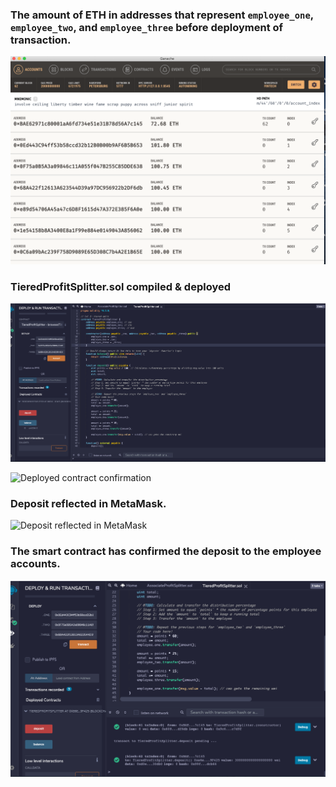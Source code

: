 ### The amount of ETH in addresses that represent `employee_one`, `employee_two`, and `employee_three` before deployment of transaction.
![Pre Transaction Balances](Images/ganache_tieredprofit.png)

### TieredProfitSplitter.sol compiled & deployed
![TieredProfitSplitter.sol compiled](Images/tieredProfitSplitter_deployed.png)

![Deployed contract confirmation](Images/TtieredProfitSplitter_confirmation.png)

### Deposit reflected in MetaMask.
![Deposit reflected in MetaMask](Images/TieredProfitSplitter(5).png)

### The smart contract has confirmed the deposit to the employee accounts.
![Deposit](Images/tieredProfit_deposited.png)

